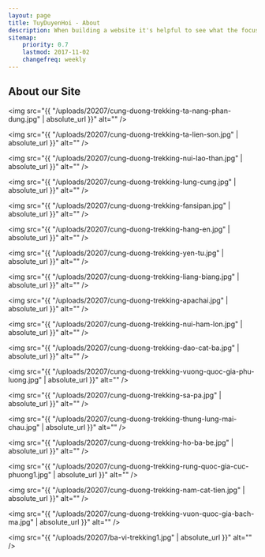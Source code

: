 ```yaml
---
layout: page
title: TuyDuyenHoi - About
description: When building a website it's helpful to see what the focus of your site is. This page is an example of how to show a website's focus.
sitemap:
    priority: 0.7
    lastmod: 2017-11-02
    changefreq: weekly
---
```

## About our Site

<span class="image fit"><img src="{{ "/uploads/20207/cung-duong-trekking-ta-nang-phan-dung.jpg" | absolute_url }}" alt="" /></span>

<span class="image fit"><img src="{{ "/uploads/20207/cung-duong-trekking-ta-lien-son.jpg" | absolute_url }}" alt="" /></span>

<span class="image fit"><img src="{{ "/uploads/20207/cung-duong-trekking-nui-lao-than.jpg" | absolute_url }}" alt="" /></span>

<span class="image fit"><img src="{{ "/uploads/20207/cung-duong-trekking-lung-cung.jpg" | absolute_url }}" alt="" /></span>

<span class="image fit"><img src="{{ "/uploads/20207/cung-duong-trekking-fansipan.jpg" | absolute_url }}" alt="" /></span>

<span class="image fit"><img src="{{ "/uploads/20207/cung-duong-trekking-hang-en.jpg" | absolute_url }}" alt="" /></span>

<span class="image fit"><img src="{{ "/uploads/20207/cung-duong-trekking-yen-tu.jpg" | absolute_url }}" alt="" /></span>

<span class="image fit"><img src="{{ "/uploads/20207/cung-duong-trekking-liang-biang.jpg" | absolute_url }}" alt="" /></span>

<span class="image fit"><img src="{{ "/uploads/20207/cung-duong-trekking-apachai.jpg" | absolute_url }}" alt="" /></span>

<span class="image fit"><img src="{{ "/uploads/20207/cung-duong-trekking-nui-ham-lon.jpg" | absolute_url }}" alt="" /></span>

<span class="image fit"><img src="{{ "/uploads/20207/cung-duong-trekking-dao-cat-ba.jpg" | absolute_url }}" alt="" /></span>

<span class="image fit"><img src="{{ "/uploads/20207/cung-duong-trekking-vuong-quoc-gia-phu-luong.jpg" | absolute_url }}" alt="" /></span>

<span class="image fit"><img src="{{ "/uploads/20207/cung-duong-trekking-sa-pa.jpg" | absolute_url }}" alt="" /></span>

<span class="image fit"><img src="{{ "/uploads/20207/cung-duong-trekking-thung-lung-mai-chau.jpg" | absolute_url }}" alt="" /></span>

<span class="image fit"><img src="{{ "/uploads/20207/cung-duong-trekking-ho-ba-be.jpg" | absolute_url }}" alt="" /></span>

<span class="image fit"><img src="{{ "/uploads/20207/cung-duong-trekking-rung-quoc-gia-cuc-phuong1.jpg" | absolute_url }}" alt="" /></span>

<span class="image fit"><img src="{{ "/uploads/20207/cung-duong-trekking-nam-cat-tien.jpg" | absolute_url }}" alt="" /></span>

<span class="image fit"><img src="{{ "/uploads/20207/cung-duong-trekking-vuon-quoc-gia-bach-ma.jpg" | absolute_url }}" alt="" /></span>

<span class="image fit"><img src="{{ "/uploads/20207/ba-vi-trekking1.jpg" | absolute_url }}" alt="" /></span>
